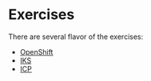# Exercises

There are several flavor of the exercises:

- [OpenShift](openshift.md)
- [IKS](iks.md)
- [ICP](icp.md)

